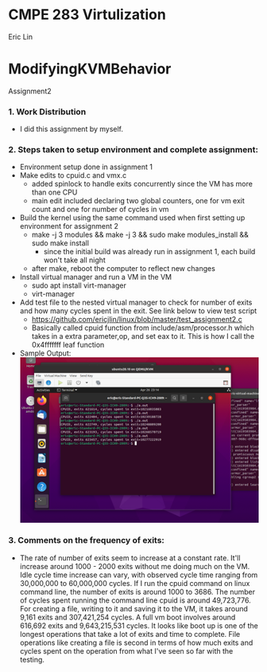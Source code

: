 # CMPE 283 Virtulization
Eric Lin

# ModifyingKVMBehavior
Assignment2

### 1. Work Distribution
  - I did this assignment by myself.

### 2. Steps taken to setup environment and complete assignment:
  - Environment setup done in assignment 1
  - Make edits to cpuid.c and vmx.c 
    - added spinlock to handle exits concurrently since the VM has more than one CPU
    - main edit included declaring two global counters, one for vm exit count and one for number of cycles in vm
  - Build the kernel using the same command used when first setting up environment for assignment 2
    - make -j 3 modules && make -j 3 && sudo make modules_install && sudo make install
      - since the initial build was already run in assignment 1, each build won't take all night
    - after make, reboot the computer to reflect new changes
  - Install virtual manager and run a VM in the VM
    - sudo apt install virt-manager
    - virt-manager
  - Add test file to the nested virtual manager to check for number of exits and how many cycles spent in the exit.
    See link below to view test script
    - https://github.com/ericjlin/linux/blob/master/test_assignment2.c
    - Basically called cpuid function from include/asm/processor.h which takes in a extra parameter,op, and set eax to it. This is how I call the 0x4fffffff leaf function 
  - Sample Output:
  ![alt text](https://github.com/ericjlin/linux/blob/master/assign2_sample_test.png)
### 3. Comments on the frequency of exits:
  - The rate of number of exits seem to increase at a constant rate. It'll increase around 1000 - 2000 exits without me doing much on the VM. Idle cycle time increase can vary, with observed cycle time ranging from 30,000,000 to 60,000,000 cycles. If I run the cpuid command on linux command line, the number of exits is around 1000 to 3686. The number of cycles spent running the command line cpuid is around 49,723,776. For creating a file, writing to it and saving it to the VM, it takes around 9,161 exits and 307,421,254 cycles. A full vm boot involves around 616,692 exits and 9,643,215,531 cycles. It looks like boot up is one of the longest operations that take a lot of exits and time to complete. File operations like creating a file is second in terms of how much exits and cycles spent on the operation from what I've seen so far with the testing.
